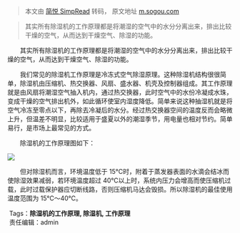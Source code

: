 > 本文由 [简悦 SimpRead](http://ksria.com/simpread/) 转码， 原文地址 [m.sogou.com](https://m.sogou.com/web/id=d364edf8-d1d7-4559-b25f-acbf75079e0c/keyword=%E9%99%A4%E6%B9%BF%E6%9C%BA%E5%8E%9F%E7%90%86%E5%9B%BE%E8%A7%A3%E9%87%8A/sec=m1OAAAHJGIYRZ3EztnJpNA../tc?clk=1&url=http%3A%2F%2Fwww.dzkfw.com.cn%2Fjichu%2Fjiadian%2F2860.html&bid=sogou-mobb-44788404a9a7eee6&dp=1&rcer=u9PEmtNYVZx40PUvs&is_per=0&pno=1&vrid=30000000&wml=0&linkid=title&clickTime=1624082778526&mcv=86&pcl=215,100&sed=0&ml=0&sct=0)

> 其实所有除湿机的工作原理都是将潮湿的空气中的水分分离出来，排出比较干燥的空气，从而达到干燥空气、除湿的功能。

　　其实所有除湿机的工作原理都是将潮湿的空气中的水分分离出来，排出比较干燥的空气，从而达到干燥空气、除湿的功能。

　　我们常见的除湿机工作原理是冷冻式空气除湿原理。这种除湿机结构很很简单，除湿机由压缩机、热交换器、风扇、盛水器、机壳及控制器组成。其工作原理就是由风扇将潮湿空气抽入机内，通过热交换器，此时空气中的水份冷凝成水珠，变成干燥的空气排出机外，如此循环使室内湿度降低。简单来说这种抽湿机就是将空气冷冻至零点以下，再除去冷凝后的水分。经过热交换器空间的温度反而会略微上升，但温差不明显，比较适用于盛夏以外的潮湿季节，用电量也相对节约。简单易行，是市场上最常见的方式。

　　除湿机的工作原理图如下：

[![](http://img.sogoucdn.com/net/a/04/link?appid=100520033&url=http%3A%2F%2Fwww.dzkfw.com.cn%2Fjichu%2FUploadFiles_6678%2F201804%2F2018042412485748.gif&referer=http%3A%2F%2Fwww.dzkfw.com.cn%2Fjichu%2Fjiadian%2F2860.html)](https://m.sogou.com/ntcweb?clk=1&bid=sogou-mobb-44788404a9a7eee6&dp=1&rcer=u9PEmtNYVZx40PUvs&is_per=0&pno=1&vrid=30000000&wml=0&linkid=title&clickTime=1624082778526&mcv=86&pcl=215%2C100&sed=0&ml=0&sct=0&url=%23)

　　但对除湿机而言，环境温度低于 15℃时，附着于蒸发器表面的水滴会结冰而使除湿效果减弱，若环境温度超过 40℃以上时，系统内压力会增高而使压缩机过载，此时过载保护器应切断线路，否则压缩机马达会毁损。所以除湿机的最佳使用温度范围为 15℃～40℃。

 Tags：**除湿机的工作原理, 除湿机, 工作原理**   
 责任编辑：admin